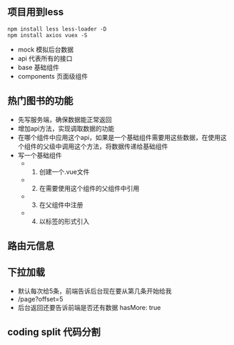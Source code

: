 ## 项目用到less

```
npm install less less-loader -D 
npm install axios vuex -S
```

- mock 模拟后台数据
- api 代表所有的接口
- base 基础组件
- components 页面级组件

## 热门图书的功能

- 先写服务端，确保数据能正常返回
- 增加api方法，实现调取数据的功能
- 在哪个组件中应用这个api，如果是一个基础组件需要用这些数据，在使用这个组件的父级中调用这个方法，将数据传递给基础组件
- 写一个基础组件
  - 1. 创建一个.vue文件
  - 2. 在需要使用这个组件的父组件中引用
  - 3. 在父组件中注册
  - 4. 以标签的形式引入

## 路由元信息

## 下拉加载

- 默认每次给5条，前端告诉后台现在要从第几条开始给我
- /page?offset=5
- 后台返回还要告诉前端是否还有数据 hasMore: true

## coding split 代码分割